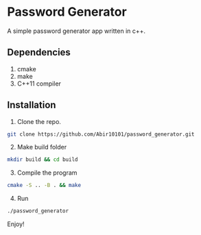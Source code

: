 
# Password Generator

A simple password generator app written in c++.

## Dependencies

1. cmake
2. make
3. C++11 compiler

  
## Installation 

1. Clone the repo.
```bash 
git clone https://github.com/Abir10101/password_generator.git
```
2. Make build folder
```bash 
mkdir build && cd build
```
3. Compile the program
```bash 
cmake -S .. -B . && make
```
4. Run
```bash 
./password_generator
```
Enjoy!
    
